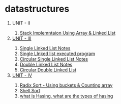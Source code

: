# datastructures





<ol>
<li> UNIT - II </li>
<ol>
  <li><a href="https://github.com/kothakondachandhar/datastructures/blob/main/Stack%20Implementation%20using%20Array%20and%20Linked%20List.pdf"> Stack Implemntaion Using Array & Linked LIst</li>
</ol>



  
  <li> UNIT - III </li>
    <ol>
      <li> <a href="https://github.com/kothakondachandhar/datastructures/blob/main/UNIT%20-%203%20%20Single%20Linked%20List.docx">Single Linked List  Notes </li>
        <li> <a href = "https://onlinegdb.com/tRe4qvQ3F"> Single LInked list executed program </a></li>
         <li> <a href="https://github.com/kothakondachandhar/datastructures/blob/main/Circlula%20Single%20Linked%20LIst%20-%20will%20operations.pdf">Circular Single Linked List  Notes </li>
        <li> <a href="https://github.com/kothakondachandhar/datastructures/blob/main/Double%20Linked%20LIst.pdf">Double Linked List  Notes </li>
          <li><a href="https://github.com/kothakondachandhar/datastructures/blob/main/circular%20Dobule%20Linked%20List.pdf"> Circular Double Linked List</li>
    </ol>
  

  <li> UNIT - IV </li>
  <ol>
    <li> Radix Sort - Using buckets & Counting array</li>
    <li> <a href="https://github.com/kothakondachandhar/datastructures/blob/main/Shell%20Sort.pdf">Shell Sort</a></li>
    <li> <a href="https://github.com/kothakondachandhar/datastructures/blob/main/Hasing%20and%20Hasing%20types.pdf"> what is Hasing. what are the types of hasing </li>
  </ol>
</ol>
